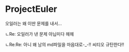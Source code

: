 ﻿ProjectEuler
=========

오일러는 왜 이딴 문제를 내서...

ㄴRe: 오일러가 낸 문제 아닙미다 헤헤

ㄴRe:Re: 아니 왜 남의 md파일을 마음대로-_-!! 씨티오 규탄한다!!